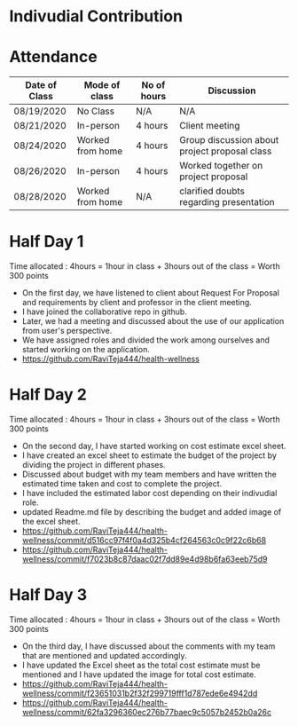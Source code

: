 # Indivudial Contribution
# Attendance

| Date of Class   | Mode of class | No of hours    | Discussion   | 
| --------------- | ------------- | -------------- | ------------ | 
| 08/19/2020      | No Class     |  N/A            | N/A             | 
| 08/21/2020      | In-person    | 4 hours         | Client meeting             | 
| 08/24/2020      | Worked from home | 4 hours     | Group discussion about project proposal class|
| 08/26/2020      | In-person   | 4 hours          | Worked together on project proposal          | 
| 08/28/2020      | Worked from home  | N/A        | clarified doubts regarding presentation      | 




# Half Day 1
Time allocated : 4hours = 1hour in class + 3hours out of the class = Worth 300 points
- On the first day, we have listened to client about Request For Proposal and requirements by client and professor in the client meeting.
- I have joined the collaborative repo in github.
- Later, we had a meeting and discussed about the use of our application from user's perspective.
- We have assigned roles and divided the work among ourselves and started working on the application.
- https://github.com/RaviTeja444/health-wellness


# Half Day 2
Time allocated : 4hours = 1hour in class + 3hours out of the class = Worth 300 points
- On the second day, I have started working on cost estimate excel sheet.
- I have created an excel sheet to estimate the budget of the project by dividing the project in different phases.
- Discussed about budget with my team members and have written the estimated time taken and cost to complete the project. 
- I have included the estimated labor cost depending on their indivudial role.
- updated Readme.md file by describing the budget and added image of the excel sheet.
- https://github.com/RaviTeja444/health-wellness/commit/d516cc97f4f0a4d325b4cf264563c0c9f22c6b68
- https://github.com/RaviTeja444/health-wellness/commit/f7023b8c87daac02f7dd89e4d98b6fa63eeb75d9

# Half Day 3
Time allocated : 4hours = 1hour in class + 3hours out of the class = Worth 300 points
- On the third day, I have discussed about the comments with my team that are mentioned and updated accordingly.
- I have updated the Excel sheet as the total cost estimate must be mentioned and I have updated the image for total cost estimate.
- https://github.com/RaviTeja444/health-wellness/commit/f23651031b2f32f299719fff1d787ede6e4942dd
- https://github.com/RaviTeja444/health-wellness/commit/62fa3296360ec276b77baec9c5057b2452b0a26c



